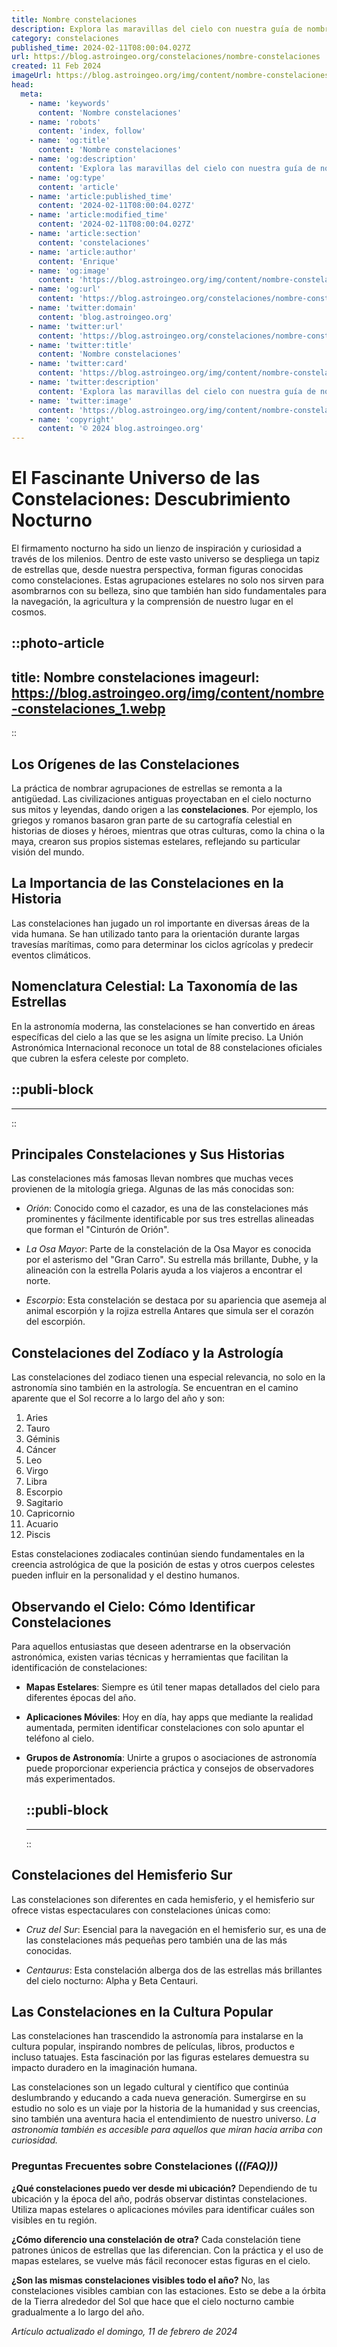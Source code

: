 ```yaml
---
title: Nombre constelaciones
description: Explora las maravillas del cielo con nuestra guía de nombre constelaciones. Aprende y ubica fácilmente patrones estelares únicos. ✨🌌
category: constelaciones
published_time: 2024-02-11T08:00:04.027Z
url: https://blog.astroingeo.org/constelaciones/nombre-constelaciones
created: 11 Feb 2024
imageUrl: https://blog.astroingeo.org/img/content/nombre-constelaciones_1.webp
head:
  meta:
    - name: 'keywords'
      content: 'Nombre constelaciones'
    - name: 'robots'
      content: 'index, follow'
    - name: 'og:title'
      content: 'Nombre constelaciones'
    - name: 'og:description'
      content: 'Explora las maravillas del cielo con nuestra guía de nombre constelaciones. Aprende y ubica fácilmente patrones estelares únicos. ✨🌌'
    - name: 'og:type'
      content: 'article'
    - name: 'article:published_time'
      content: '2024-02-11T08:00:04.027Z'
    - name: 'article:modified_time'
      content: '2024-02-11T08:00:04.027Z'
    - name: 'article:section'
      content: 'constelaciones'
    - name: 'article:author'
      content: 'Enrique'
    - name: 'og:image'
      content: 'https://blog.astroingeo.org/img/content/nombre-constelaciones_1.webp'
    - name: 'og:url'
      content: 'https://blog.astroingeo.org/constelaciones/nombre-constelaciones'
    - name: 'twitter:domain'
      content: 'blog.astroingeo.org'
    - name: 'twitter:url'
      content: 'https://blog.astroingeo.org/constelaciones/nombre-constelaciones'
    - name: 'twitter:title'
      content: 'Nombre constelaciones'
    - name: 'twitter:card'
      content: 'https://blog.astroingeo.org/img/content/nombre-constelaciones_1.webp'
    - name: 'twitter:description'
      content: 'Explora las maravillas del cielo con nuestra guía de nombre constelaciones. Aprende y ubica fácilmente patrones estelares únicos. ✨🌌'
    - name: 'twitter:image'
      content: 'https://blog.astroingeo.org/img/content/nombre-constelaciones_1.webp'
    - name: 'copyright'
      content: '© 2024 blog.astroingeo.org'
---
```

# El Fascinante Universo de las Constelaciones: Descubrimiento Nocturno

El firmamento nocturno ha sido un lienzo de inspiración y curiosidad a través de los milenios. Dentro de este vasto universo se despliega un tapiz de estrellas que, desde nuestra perspectiva, forman figuras conocidas como constelaciones. Estas agrupaciones estelares no solo nos sirven para asombrarnos con su belleza, sino que también han sido fundamentales para la navegación, la agricultura y la comprensión de nuestro lugar en el cosmos.


::photo-article
---
title: Nombre constelaciones
imageurl: https://blog.astroingeo.org/img/content/nombre-constelaciones_1.webp
---
::


## Los Orígenes de las Constelaciones

La práctica de nombrar agrupaciones de estrellas se remonta a la antigüedad. Las civilizaciones antiguas proyectaban en el cielo nocturno sus mitos y leyendas, dando origen a las **constelaciones**. Por ejemplo, los griegos y romanos basaron gran parte de su cartografía celestial en historias de dioses y héroes, mientras que otras culturas, como la china o la maya, crearon sus propios sistemas estelares, reflejando su particular visión del mundo.

## La Importancia de las Constelaciones en la Historia

Las constelaciones han jugado un rol importante en diversas áreas de la vida humana. Se han utilizado tanto para la orientación durante largas travesías marítimas, como para determinar los ciclos agrícolas y predecir eventos climáticos.

## Nomenclatura Celestial: La Taxonomía de las Estrellas

En la astronomía moderna, las constelaciones se han convertido en áreas específicas del cielo a las que se les asigna un límite preciso. La Unión Astronómica Internacional reconoce un total de 88 constelaciones oficiales que cubren la esfera celeste por completo.


  ::publi-block
  ---
  ---
  ::
  
  
## Principales Constelaciones y Sus Historias

Las constelaciones más famosas llevan nombres que muchas veces provienen de la mitología griega. Algunas de las más conocidas son:

- *Orión*: Conocido como el cazador, es una de las constelaciones más prominentes y fácilmente identificable por sus tres estrellas alineadas que forman el "Cinturón de Orión".
  
- *La Osa Mayor*: Parte de la constelación de la Osa Mayor es conocida por el asterismo del "Gran Carro". Su estrella más brillante, Dubhe, y la alineación con la estrella Polaris ayuda a los viajeros a encontrar el norte.

- *Escorpio*: Esta constelación se destaca por su apariencia que asemeja al animal escorpión y la rojiza estrella Antares que simula ser el corazón del escorpión.

## Constelaciones del Zodíaco y la Astrología

Las constelaciones del zodiaco tienen una especial relevancia, no solo en la astronomía sino también en la astrología. Se encuentran en el camino aparente que el Sol recorre a lo largo del año y son:

1. Aries
2. Tauro
3. Géminis
4. Cáncer
5. Leo
6. Virgo
7. Libra
8. Escorpio
9. Sagitario
10. Capricornio
11. Acuario
12. Piscis

Estas constelaciones zodiacales continúan siendo fundamentales en la creencia astrológica de que la posición de estas y otros cuerpos celestes pueden influir en la personalidad y el destino humanos.

## Observando el Cielo: Cómo Identificar Constelaciones

Para aquellos entusiastas que deseen adentrarse en la observación astronómica, existen varias técnicas y herramientas que facilitan la identificación de constelaciones:

- **Mapas Estelares**: Siempre es útil tener mapas detallados del cielo para diferentes épocas del año.
  
- **Aplicaciones Móviles**: Hoy en día, hay apps que mediante la realidad aumentada, permiten identificar constelaciones con solo apuntar el teléfono al cielo.

- **Grupos de Astronomía**: Unirte a grupos o asociaciones de astronomía puede proporcionar experiencia práctica y consejos de observadores más experimentados.


  ::publi-block
  ---
  ---
  ::
  
  
## Constelaciones del Hemisferio Sur

Las constelaciones son diferentes en cada hemisferio, y el hemisferio sur ofrece vistas espectaculares con constelaciones únicas como:

- *Cruz del Sur*: Esencial para la navegación en el hemisferio sur, es una de las constelaciones más pequeñas pero también una de las más conocidas.

- *Centaurus*: Esta constelación alberga dos de las estrellas más brillantes del cielo nocturno: Alpha y Beta Centauri.

## Las Constelaciones en la Cultura Popular

Las constelaciones han trascendido la astronomía para instalarse en la cultura popular, inspirando nombres de películas, libros, productos e incluso tatuajes. Esta fascinación por las figuras estelares demuestra su impacto duradero en la imaginación humana.

Las constelaciones son un legado cultural y científico que continúa deslumbrando y educando a cada nueva generación. Sumergirse en su estudio no solo es un viaje por la historia de la humanidad y sus creencias, sino también una aventura hacia el entendimiento de nuestro universo. *La astronomía también es accesible para aquellos que miran hacia arriba con curiosidad.*

### Preguntas Frecuentes sobre Constelaciones (*((FAQ)))*

**¿Qué constelaciones puedo ver desde mi ubicación?**
Dependiendo de tu ubicación y la época del año, podrás observar distintas constelaciones. Utiliza mapas estelares o aplicaciones móviles para identificar cuáles son visibles en tu región.

**¿Cómo diferencio una constelación de otra?**
Cada constelación tiene patrones únicos de estrellas que las diferencian. Con la práctica y el uso de mapas estelares, se vuelve más fácil reconocer estas figuras en el cielo.

**¿Son las mismas constelaciones visibles todo el año?**
No, las constelaciones visibles cambian con las estaciones. Esto se debe a la órbita de la Tierra alrededor del Sol que hace que el cielo nocturno cambie gradualmente a lo largo del año.

_Artículo actualizado el domingo, 11 de febrero de 2024_